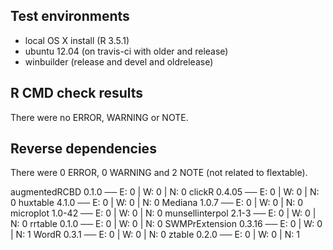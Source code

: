 ## Test environments

- local OS X install (R 3.5.1)
- ubuntu 12.04 (on travis-ci with older and release)
- winbuilder (release and devel and oldrelease)

## R CMD check results

There were no ERROR, WARNING or NOTE. 

## Reverse dependencies

There were 0 ERROR, 0 WARNING and 2 NOTE (not related to flextable). 

augmentedRCBD 0.1.0                    ── E: 0     | W: 0     | N: 0
clickR 0.4.05                          ── E: 0     | W: 0     | N: 0
huxtable 4.1.0                         ── E: 0     | W: 0     | N: 0
Mediana 1.0.7                          ── E: 0     | W: 0     | N: 0
microplot 1.0-42                       ── E: 0     | W: 0     | N: 0
munsellinterpol 2.1-3                  ── E: 0     | W: 0     | N: 0
rrtable 0.1.0                          ── E: 0     | W: 0     | N: 0
SWMPrExtension 0.3.16                  ── E: 0     | W: 0     | N: 1
WordR 0.3.1                            ── E: 0     | W: 0     | N: 0
ztable 0.2.0                           ── E: 0     | W: 0     | N: 1
